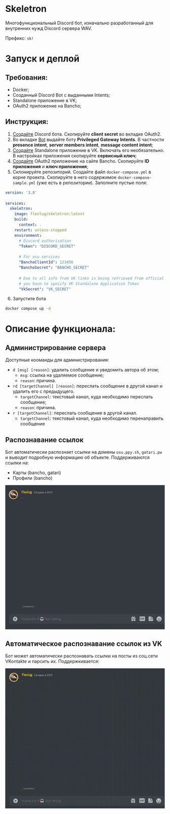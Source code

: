 # Skeletron
Многофункциональный Discord бот, изначально разработанный для внутренних нужд Discord сервера WAV.

Префикс: `sk!`

# Запуск и деплой

## Требования:

- Docker;
- Созданный Discord Bot с выданными Intents;
- Standalone приложение в VK;
- OAuth2 приложение на Bancho;

## Инструкция:

1. [Создайте](https://discord.com/developers/applications/) Discord бота. Скопируйте **client secret** во вкладке OAuth2.
2. Во вкладке [Bot](https://discord.com/developers/applications/750768015842345050/bot) выдайте боту **Privileged Gateway Intents**. В частности **presence intent**, **server members intent**, **message content intent**;
3. [Cоздайте](https://vk.com/apps?act=manage) Standalone приложение в VK. Включать его необязательно. В настройках приложения скопируйте **сервисный ключ**;
4. [Создайте](https://osu.ppy.sh/home/account/edit) OAuth2 приложение на сайте Bancho. Скопируйте **ID приложения** и **ключ приложения**;
5. Склонируйте репозиторий. Создайте файл `docker-compose.yml` в корне проекта. Скопируйте в него содержимое `docker-compose-sample.yml` (уже есть в репозитории). Заполните пустые поля:
```yml
version: '3.8'

services:
  skeletron:
    image: flexlug/skeletron:latest
    build:
      context: .
    restart: unless-stopped
    environment:
      # Discord authorization
      "Token": "DISCORD_SECRET"
      
      # For osu services
      "BanchoClientId": 123456
      "BanchoSecret": "BANCHO_SECRET"
      
      # Due to all info from VK links is being retrieved from official VK API
      # you have to specify VK Standalone Application Token
      "VkSecret": "VK_SECRET"
```
6. Запустите бота
```bash
docker compose up -d
```

# Описание функционала:
## Администрирование сервера
Доступные кооманды для администрирования:
+ `d [msg] [reason]`: удалить сообщение и уведомить автора об этом;
  + `msg`: ссылка на удаляемое сообщение;
  + `reason`: причина.
+ `rd [targetChannel] [reason]`: переслать сообщение в другой канал и удалить его с предыдущего.
  + `targetChannel`: текстовый канал, куда необходимо переслать сообщение;
  + `reason`: причина.
+ `r [targetChannel]`: переслать сообщение в другой канал.
  + `targetChannel`: текстовый канал, куда необходимо перенаправить сообщение

## Распознавание ссылок
Бот автоматически распознает ссылки на домены `osu.ppy.sh`, `gatari.pw` и выводит подробную информацию об объекте.
Поддерживаются ссылки на:
- Карты (bancho, gatari)
- Профили (bancho)

![osu url demo](https://raw.githubusercontent.com/Flexlug/Skeletron/master/docs/url_demo.gif)

## Автоматическое распознавание ссылок из VK
Бот может автоматически распознавать ссылки на посты из соц.сети VKontakte и парсить их. 
Поддержкивается:


![vk_demo](https://raw.githubusercontent.com/Flexlug/Skeletron/master/docs/vk_demo.gif)
